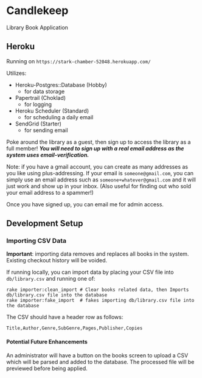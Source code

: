 # Candlekeep

Library Book Application

## Heroku

Running on `https://stark-chamber-52048.herokuapp.com/`

Utilizes:

  - Heroku-Postgres::Database (Hobby)
    - for data storage
  - Papertrail (Choklad)
    - for logging
  - Heroku Scheduler (Standard)
    - for scheduling a daily email
  - SendGrid (Starter)
    - for sending email

Poke around the library as a guest, then sign up to access the library as a 
full member! **_You will need to sign up with a real email address as the system 
uses email-verification._** 

Note: if you have a gmail account, you can create as many addresses as you 
like using plus-addressing. If your email is `someone@gmail.com`, you can simply
use an email address such as  `someone+whatever@gmail.com` and it will just 
work and show up in your inbox. (Also useful for finding out who sold your 
email address to a spammer!)

Once you have signed up, you can email me for admin access.

## Development Setup

### Importing CSV Data

**Important**: importing data removes and replaces all books in the system.
Existing checkout history will be voided.

If running locally, you can import data by placing your CSV file into 
`db/library.csv` and running one of:

```
rake importer:clean_import # Clear books related data, then Imports db/library.csv file into the database
rake importer:fake_import  # fakes importing db/library.csv file into the database
```

The CSV should have a header row as follows:

```
Title,Author,Genre,SubGenre,Pages,Publisher,Copies
```

#### Potential Future Enhancements

An administrator will have a button on the books screen to upload a CSV 
which will be parsed and added to the database.
The processed file will be previewed before being applied.
